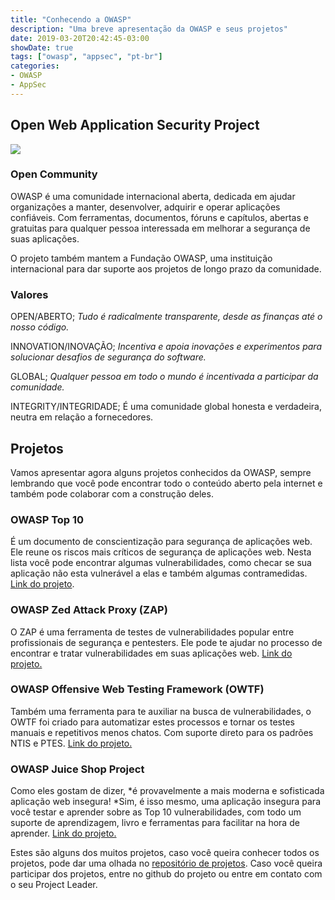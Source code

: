 ```yaml
---
title: "Conhecendo a OWASP"
description: "Uma breve apresentação da OWASP e seus projetos"
date: 2019-03-20T20:42:45-03:00
showDate: true
tags: ["owasp", "appsec", "pt-br"]
categories:
- OWASP
- AppSec
---
```


## Open Web Application Security Project

![](https://cdn-images-1.medium.com/max/2000/1*o7CzvTK5nN9_dXMFYR2dJA.jpeg)

### Open Community

OWASP é uma comunidade internacional aberta, dedicada em ajudar organizações a manter, desenvolver, adquirir e operar aplicações confiáveis. Com ferramentas, documentos, fóruns e capítulos, abertas e gratuitas para qualquer pessoa interessada em melhorar a segurança de suas aplicações.

O projeto também mantem a Fundação OWASP, uma instituição internacional para dar suporte aos projetos de longo prazo da comunidade.

### Valores

OPEN/ABERTO; *Tudo é radicalmente transparente, desde as finanças até o nosso código.*

INNOVATION/INOVAÇÃO; *Incentiva e apoia inovações e experimentos para solucionar desafios de segurança do software.*

GLOBAL; *Qualquer pessoa em todo o mundo é incentivada a participar da comunidade.*

INTEGRITY/INTEGRIDADE; É uma comunidade global honesta e verdadeira, neutra em relação a fornecedores.

## Projetos

Vamos apresentar agora alguns projetos conhecidos da OWASP, sempre lembrando que você pode encontrar todo o conteúdo aberto pela internet e também pode colaborar com a construção deles.

### OWASP Top 10

É um documento de conscientização para segurança de aplicações web. Ele reune os riscos mais críticos de segurança de aplicações web. Nesta lista você pode encontrar algumas vulnerabilidades, como checar se sua aplicação não esta vulnerável a elas e também algumas contramedidas. [Link do projeto](https://www.owasp.org/index.php/Category:OWASP_Top_Ten_Project).

### OWASP Zed Attack Proxy (ZAP)

O ZAP é uma ferramenta de testes de vulnerabilidades popular entre profissionais de segurança e pentesters. Ele pode te ajudar no processo de encontrar e tratar vulnerabilidades em suas aplicações web. [Link do projeto.](https://www.owasp.org/index.php/OWASP_Zed_Attack_Proxy_Project)

### OWASP Offensive Web Testing Framework (OWTF)

Também uma ferramenta para te auxiliar na busca de vulnerabilidades, o OWTF foi criado para automatizar estes processos e tornar os testes manuais e repetitivos menos chatos. Com suporte direto para os padrões NTIS e PTES. [Link do projeto.](https://owtf.github.io/)

### OWASP Juice Shop Project

Como eles gostam de dizer, *é provavelmente a mais moderna e sofisticada aplicação web insegura! *Sim, é isso mesmo, uma aplicação insegura para você testar e aprender sobre as Top 10 vulnerabilidades, com todo um suporte de aprendizagem, livro e ferramentas para facilitar na hora de aprender. [Link do projeto.](https://www.owasp.org/index.php/OWASP_Juice_Shop_Project)

Estes são alguns dos muitos projetos, caso você queira conhecer todos os projetos, pode dar uma olhada no [repositório de projetos](https://www.owasp.org/index.php/Category:OWASP_Project#tab=Project_Inventory). Caso você queira participar dos projetos, entre no github do projeto ou entre em contato com o seu Project Leader.
